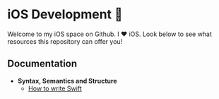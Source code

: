 # iOS Development 📱
Welcome to my iOS space on Github. I ❤️ iOS. Look below to see what resources this repository can offer you!

## Documentation

- **Syntax, Semantics and Structure**
  - [How to write Swift](https://github.com/martinlasek/Documentation/blob/master/guide-how-to-write-swift.md)
